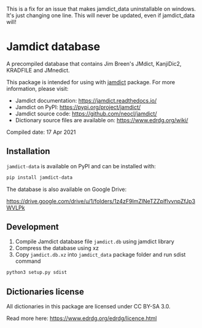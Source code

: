 This is a fix for an issue that makes jamdict_data uninstallable on windows. It's just changing one line. This will never be updated, even if jamdict_data will!

# Jamdict database

A precompiled database that contains Jim Breen's JMdict, KanjiDic2, KRADFILE and JMnedict.

This package is intended for using with [jamdict](https://pypi.org/project/jamdict/) package.
For more information, please visit:

- Jamdict documentation: https://jamdict.readthedocs.io/
- Jamdict on PyPI: https://pypi.org/project/jamdict/
- Jamdict source code: https://github.com/neocl/jamdict/
- Dictionary source files are available on: https://www.edrdg.org/wiki/

Compiled date: 17 Apr 2021

## Installation

`jamdict-data` is available on PyPI and can be installed with:

```bash
pip install jamdict-data
```

The database is also available on Google Drive:

https://drive.google.com/drive/u/1/folders/1z4zF9ImZlNeTZZplflvvnpZfJp3WVLPk

## Development

1. Compile Jamdict database file `jamdict.db` using jamdict library
2. Compress the database using xz
3. Copy `jamdict.db.xz` into `jamdict_data` package folder and run sdist command

```bash
python3 setup.py sdist
```

## Dictionaries license

All dictionaries in this package are licensed under CC BY-SA 3.0.

Read more here: https://www.edrdg.org/edrdg/licence.html
